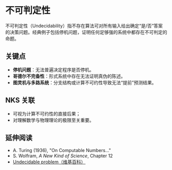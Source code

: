 # 不可判定性

不可判定性（Undecidability）指不存在算法可对所有输入给出确定“是/否”答案的决策问题。经典例子包括停机问题，证明任何足够强的系统中都存在不可判定的命题。

## 关键点
- **停机问题**：无法普遍决定程序是否停机。
- **哥德尔不完备性**：形式系统中存在无法证明真伪的陈述。
- **图灵机与多路系统**：分支结构或计算不可约性导致无法“提前”预测结果。

## NKS 关联
- 可视为计算不可约性的直接后果；
- 对理解数学与物理理论的极限至关重要。

## 延伸阅读
- A. Turing (1936), "On Computable Numbers..."
- S. Wolfram, *A New Kind of Science*, Chapter 12
- [Undecidable problem（维基百科）](https://en.wikipedia.org/wiki/Undecidable_problem)
